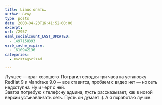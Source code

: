 ```yaml
---
title: Linux опять…
author: Gray
type: posts
date: 2003-04-23T16:41:52+00:00
excerpt:
url: /2957
esml_socialcount_LAST_UPDATED:
  - 1497158893
essb_cache_expire:
  - 1610942136
categories:
  - Uncategorized

---
```








Лучшее &#8212; враг хорошего. Потратил сегодня три часа на установку RedHat 9 и Mandrake 9.0 &#8212; все ставится, проблем с видео нет &#8212; но сеть недоступна. Ну и черт с ней.  
Завтра потребую к телефону админа, пусть рассказывает, как в новой версии устанавливать сеть. Пусть он думает :). А я поработаю лучше.